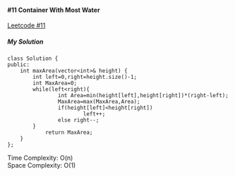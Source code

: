 #### #11 Container With Most Water
[Leetcode #11](https://leetcode.com/problems/container-with-most-water/)  

##### My Solution
```
class Solution {
public:
    int maxArea(vector<int>& height) {
        int left=0,right=height.size()-1;
        int MaxArea=0;
        while(left<right){
                int Area=min(height[left],height[right])*(right-left);
                MaxArea=max(MaxArea,Area);
                if(height[left]<height[right])
                        left++;
                else right--;
        }
            return MaxArea;
    }
};
```
Time Complexity: O(n)  
Space Complexity: O(1)  

